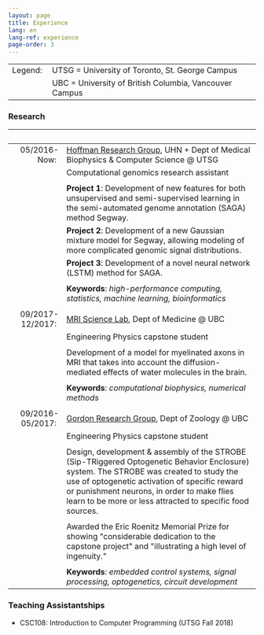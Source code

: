 ```yaml
---
layout: page
title: Experience
lang: en
lang-ref: experience
page-order: 3
---
```


| | | 
|-------: | :---| 
| Legend:&nbsp;| UTSG = University of Toronto, St. George Campus |
|         | UBC = University of British Columbia, Vancouver Campus |

### Research

 | &nbsp;&nbsp;&nbsp;&nbsp;&nbsp;&nbsp;&nbsp;&nbsp;&nbsp;&nbsp;&nbsp;&nbsp;&nbsp;&nbsp;&nbsp;&nbsp;&nbsp;&nbsp;&nbsp;&nbsp;| |
 |-------: | :---|
 | 05/2016-Now:&nbsp;| [Hoffman Research Group](http://www.hoffmanlab.org), UHN + Dept of Medical Biophysics & Computer Science @ UTSG |
 | | Computational genomics research assistant |
 | | |
 | | **Project 1**: Development of new features for both unsupervised and semi-supervised learning in the semi-automated genome annotation (SAGA) method Segway. |
 | | **Project 2**: Development of a new Gaussian mixture model for Segway, allowing modeling of more complicated genomic signal distributions. |
 | | **Project 3**: Development of a novel neural network (LSTM) method for SAGA.|
 | | |
 | | **Keywords**: _high-performance computing, statistics, machine learning, bioinformatics_ |
 | | |
 | 09/2017-12/2017:&nbsp;| [MRI Science Lab](http://mriscience.med.ubc.ca/), Dept of Medicine @ UBC|
 | | Engineering Physics capstone student |
 | | |
 | | Development of a model for myelinated axons in MRI that takes into account the diffusion-mediated effects of water molecules in the brain.|
 | | |
 | | **Keywords**: _computational biophysics, numerical methods_ |
 | | |
 | 09/2016-05/2017:&nbsp;| [Gordon Research Group](http://www.zoology.ubc.ca/~gordon/), Dept of Zoology @ UBC|
 | | Engineering Physics capstone student |
 | | |
 | | Design, development & assembly of the STROBE (Sip-TRiggered Optogenetic Behavior Enclosure) system. The STROBE was created to study the use of optogenetic activation of specific reward or punishment neurons, in order to make flies learn to be more or less attracted to specific food sources. |
 | | |
 | | Awarded the Eric Roenitz Memorial Prize for showing "considerable dedication to the capstone project" and "illustrating a high level of ingenuity."|
 | | |
 | | **Keywords**: _embedded control systems, signal processing, optogenetics, circuit development_ |


### Teaching Assistantships

* CSC108: Introduction to Computer Programming (UTSG Fall 2018)

